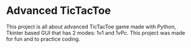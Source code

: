 # Advanced TicTacToe
This project is all about advanced TicTacToe game made with Python, Tkinter based GUI that has 2 modes: 1v1 and 1vPc.
This project was made for fun and to practice coding.
